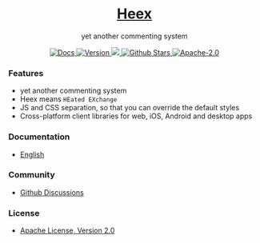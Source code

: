<h1 align="center"><a href="https://heex.dev" target="_blank">Heex</a></h1>
<p align="center">yet another commenting system</p>

<p align="center">
    <a href="https://heex.dev" target="_blank">
        <img src="https://img.shields.io/badge/Documentation-1081c1?logo=read-the-docs" alt="Docs">
    </a>
    <a href="https://github.com/heexcloud/heex/releases/" target="_blank">
        <img src="https://img.shields.io/npm/v/heex?color=critical&logo=npm" alt="Version">
    </a>
    <a href="https://www.jsdelivr.com/package/npm/heex" target="_blank">
        <img src="https://img.shields.io/jsdelivr/npm/hm/heex" />
    </a>
    <a href="http://github.com/heexcloud/heex" target="_blank">
        <img src="https://img.shields.io/github/stars/heexcloud/heex" alt="Github Stars">
    </a>
    <a href="https://github.com/heexcloud/heex/blob/master/LICENSE" target="_blank">
        <img src="https://img.shields.io/npm/l/heex?color=ee5535" alt="Apache-2.0">
    </a>
</p>

### Features

-   yet another commenting system
-   Heex means `HEated EXchange`
-   JS and CSS separation, so that you can override the default styles
-   Cross-platform client libraries for web, iOS, Android and desktop apps

### Documentation

-   [English](https://heex.dev)

### Community

-   [Github Discussions](https://github.com/HeexCloud/Heex/discussions)

### License

-   [Apache License, Version 2.0](LICENSE)
